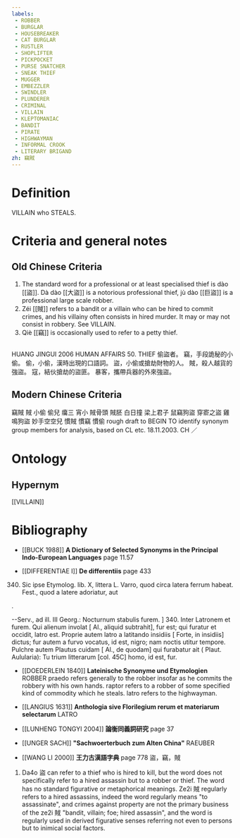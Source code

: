 ```yaml
---
labels: 
 - ROBBER
 - BURGLAR
 - HOUSEBREAKER
 - CAT BURGLAR
 - RUSTLER
 - SHOPLIFTER
 - PICKPOCKET
 - PURSE SNATCHER
 - SNEAK THIEF
 - MUGGER
 - EMBEZZLER
 - SWINDLER
 - PLUNDERER
 - CRIMINAL
 - VILLAIN
 - KLEPTOMANIAC
 - BANDIT
 - PIRATE
 - HIGHWAYMAN
 - INFORMAL CROOK
 - LITERARY BRIGAND
zh: 竊賊
---
```


# Definition
VILLAIN who STEALS.
# Criteria and general notes
## Old Chinese Criteria
1. The standard word for a professional or at least specialised thief is dào [[盜]]. Dà dào [[大盜]] is a notorious professional thief, jù dào [[巨盜]] is a professional large scale robber.
2. Zéi [[賊]] refers to a bandit or a villain who can be hired to commit crimes, and his villainy often consists in hired murder. It may or may not consist in robbery. See VILLAIN.
3. Qiè [[竊]] is occasionally used to refer to a petty thief.
## 
HUANG JINGUI 2006
HUMAN AFFAIRS 50.
THIEF 偷盜者。
竊，手段詭秘的小偷。
偷，小偷，漢時出現的口語詞。
盜，小偷或搶劫財物的人。
賊，殺人越貨的強盜。
寇，結伙搶劫的盜匪。
暴客，攜帶兵器的外來強盜。
## Modern Chinese Criteria
竊賊
賊
小偷
偷兒
癟三
宵小
賊骨頭
賊胚
白日撞
梁上君子
鼠竊狗盜
穿窬之盜
雞鳴狗盜
妙手空空兒
慣賊
慣竊
慣偷
rough draft to BEGIN TO identify synonym group members for analysis, based on CL etc. 18.11.2003. CH ／
# Ontology

## Hypernym
[[VILLAIN]]
# Bibliography
- [[BUCK 1988]]
**A Dictionary of Selected Synonyms in the Principal Indo-European Languages** page 11.57

- [[DIFFERENTIAE I]]
**De differentiis** page 433
340. Sic ipse Etymolog. lib. X, littera L. Varro, quod circa latera ferrum habeat. Fest., quod a latere adoriatur, aut 

.



--Serv., ad ill. III Georg.: Nocturnum stabulis furem.
]
340. Inter Latronem et furem. Qui alienum involat [ Al., aliquid subtrahit], fur est; qui furatur et occidit, latro est. Proprie autem latro a latitando insidiis [ Forte, in insidiis] dictus; fur autem a furvo vocatus, id est, nigro; nam noctis utitur tempore. Pulchre autem Plautus cuidam [ Al., de quodam] qui furabatur ait ( Plaut. Aulularia): Tu trium litterarum [col. 45C] homo, id est, fur.
- [[DOEDERLEIN 1840]]
**Lateinische Synonyme und Etymologien** 
ROBBER
praedo refers generally to the robber insofar  as he commits the robbery with his own hands.
raptor refers to a robber of  some specified kind of commodity which he steals.
latro refers to the highwayman.
- [[LANGIUS 1631]]
**Anthologia sive Florilegium rerum et materiarum selectarum** 
LATRO
- [[LUNHENG TONGYI 2004]]
**論衡同義詞研究** page 37

- [[UNGER SACH]]
**"Sachwoerterbuch zum Alten China"** 
RAEUBER
- [[WANG LI 2000]]
**王力古漢語字典** page 778
盜，竊，賊
1. Da4o 盜 can refer to a thief who is hired to kill, but the word does not specifically refer to a hired assassin but to a robber or thief.  The word has no standard figurative or metaphorical meanings.  Ze2i 賊 regularly refers to a hired assassins, indeed the word regularly means "to assassinate", and crimes against property are not the primary business of the ze2i 賊 "bandit, villain; foe; hired assassin", and the word is regularly used in derived figurative senses referring not even to persons but to inimical social factors.